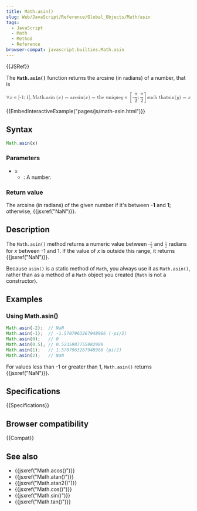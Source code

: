 ```yaml
---
title: Math.asin()
slug: Web/JavaScript/Reference/Global_Objects/Math/asin
tags:
  - JavaScript
  - Math
  - Method
  - Reference
browser-compat: javascript.builtins.Math.asin
---
```

{{JSRef}}

The **`Math.asin()`** function returns the arcsine (in radians) of a number,
that is

<math display="block"><semantics><mrow><mo>∀</mo> <mi>x</mi> <mo>∊</mo>
<mo stretchy="false">[</mo> <mrow><mo>-</mo> <mn>1</mn> </mrow><mo>;</mo>
<mn>1</mn> <mo stretchy="false">]</mo> <mo>,</mo>
<mspace width="thickmathspace"></mspace><mstyle mathvariant="monospace"><mrow><mo lspace="0em" rspace="thinmathspace">Math.asin</mo>
<mo stretchy="false">(</mo> <mi>x</mi> <mo stretchy="false">)</mo>
</mrow></mstyle><mo>=</mo> <mo lspace="0em" rspace="0em">arcsin</mo>
<mo stretchy="false">(</mo> <mi>x</mi> <mo stretchy="false">)</mo> <mo>=</mo>
<mtext>the unique </mtext><mspace width="thickmathspace"></mspace><mi>y</mi>
<mo>∊</mo> <mrow><mo>[</mo> <mrow><mo>-</mo> <mfrac><mi>π</mi> <mn>2</mn>
</mfrac><mo>;</mo> <mfrac><mi>π</mi> <mn>2</mn> </mfrac></mrow><mo>]</mo>
</mrow><mspace width="thinmathspace"></mspace><mtext>such that</mtext>
<mspace width="thickmathspace"></mspace><mo lspace="0em" rspace="0em">sin</mo>
<mo stretchy="false">(</mo> <mi>y</mi> <mo stretchy="false">)</mo> <mo>=</mo>
<mi>x</mi> </mrow><annotation encoding="TeX">\forall x \in
[{-1};1],\;\mathtt{\operatorname{Math.asin}(x)} = \arcsin(x) = \text{ the unique
} \; y \in \left[-\frac{\pi}{2}; \frac{\pi}{2}\right] \, \text{such that} \;
\sin(y) = x</annotation></semantics></math>

{{EmbedInteractiveExample("pages/js/math-asin.html")}}

## Syntax

```js
Math.asin(x)
```

### Parameters

- `x`
  - : A number.

### Return value

The arcsine (in radians) of the given number if it's between **-1** and **1**;
otherwise, {{jsxref("NaN")}}.

## Description

The `Math.asin()` method returns a numeric value between
<math><semantics><mrow><mo>-</mo> <mfrac><mi>π</mi> <mn>2</mn>
</mfrac></mrow><annotation encoding="TeX">-\frac{\pi}{2}</annotation>
</semantics></math> and <math><semantics><mfrac><mi>π</mi> <mn>2</mn>
</mfrac><annotation encoding="TeX">\frac{\pi}{2}</annotation>
</semantics></math> radians for <var>x</var> between -1 and 1. If the value of
<var>x</var> is outside this range, it returns {{jsxref("NaN")}}.

Because `asin()` is a static method of `Math`, you always use it as
`Math.asin()`, rather than as a method of a `Math` object you created (`Math` is
not a constructor).

## Examples

### Using Math.asin()

```js
Math.asin(-2);  // NaN
Math.asin(-1);  // -1.5707963267948966 (-pi/2)
Math.asin(0);   // 0
Math.asin(0.5); // 0.5235987755982989
Math.asin(1);   // 1.5707963267948966 (pi/2)
Math.asin(2);   // NaN
```

For values less than -1 or greater than 1, `Math.asin()` returns
{{jsxref("NaN")}}.

## Specifications

{{Specifications}}

## Browser compatibility

{{Compat}}

## See also

- {{jsxref("Math.acos()")}}
- {{jsxref("Math.atan()")}}
- {{jsxref("Math.atan2()")}}
- {{jsxref("Math.cos()")}}
- {{jsxref("Math.sin()")}}
- {{jsxref("Math.tan()")}}
